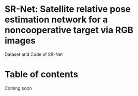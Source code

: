 # SR-Net: Satellite relative pose estimation network for a noncooperative target via RGB images
Dataset and Code of SR-Net
# Table of contents
Coming soon
